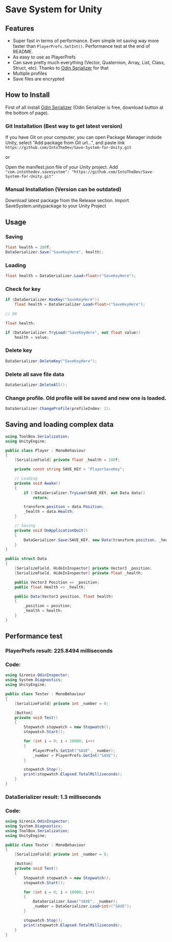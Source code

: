 # Save System for Unity

## Features
- Super fast in terms of performance. Even simple int saving way more faster than ```PlayerPrefs.SetInt()```. Performance test at the end of README.
- As easy to use as PlayerPrefs
- Can save pretty much everything (Vector, Quaternion, Array, List, Class, Struct, etc). Thanks to [Odin Serializer](https://odininspector.com/download) for that
- Multiple profiles
- Save files are encrypted 

## How to Install
First of all install [Odin Serializer](https://odininspector.com/download) (Odin Serializer is free, download button at the bottom of page). 

### Git Installation (Best way to get latest version)

If you have Git on your computer, you can open Package Manager indside Unity, select "Add package from Git url...", and paste link ```https://github.com/IntoTheDev/Save-System-for-Unity.git```

or

Open the manifest.json file of your Unity project.
Add ```"com.intothedev.savesystem": "https://github.com/IntoTheDev/Save-System-for-Unity.git"```

### Manual Installation (Version can be outdated)
Download latest package from the Release section.
Import SaveSystem.unitypackage to your Unity Project

## Usage

### Saving

```csharp
float health = 100f;
DataSerializer.Save("SaveKeyHere", health);
```

### Loading

```csharp
float health = DataSerializer.Load<float>("SaveKeyHere");
```

### Check for key

```csharp
if (DataSerializer.HasKey("SaveKeyHere"))
	float health = DataSerializer.Load<float>("SaveKeyHere");
	
// OR

float health;

if (DataSerializer.TryLoad("SaveKeyHere", out float value))
	health = value;
```

### Delete key

```csharp
DataSerializer.DeleteKey("SaveKeyHere");
```

### Delete all save file data

```csharp
DataSerializer.DeleteAll();
```

### Change profile. Old profile will be saved and new one is loaded.

```csharp
DataSerializer.ChangeProfile(profileIndex: 1);
```

## Saving and loading complex data

```csharp
using ToolBox.Serialization;
using UnityEngine;

public class Player : MonoBehaviour
{
	[SerializeField] private float _health = 100f;

	private const string SAVE_KEY = "PlayerSaveKey";

	// Loading
	private void Awake()
	{
		if (!DataSerializer.TryLoad(SAVE_KEY, out Data data))
			return;

		transform.position = data.Position;
		_health = data.Health;
	}

	// Saving
	private void OnApplicationQuit()
	{
		DataSerializer.Save(SAVE_KEY, new Data(transform.position, _health));
	}
}

public struct Data
{
	[SerializeField, HideInInspector] private Vector3 _position;
	[SerializeField, HideInInspector] private float _health;

	public Vector3 Position => _position;
	public float Health => _health;

	public Data(Vector3 position, float health)
	{
		_position = position;
		_health = health;
	}
}
```

## Performance test

### PlayerPrefs result: 225.8494 milliseconds
### Code:

```csharp
using Sirenix.OdinInspector;
using System.Diagnostics;
using UnityEngine;

public class Tester : MonoBehaviour
{
	[SerializeField] private int _number = 0;

	[Button]
	private void Test()
	{
		Stopwatch stopwatch = new Stopwatch();
		stopwatch.Start();

		for (int i = 0; i < 10000; i++)
		{
			PlayerPrefs.SetInt("SAVE", _number);
			_number = PlayerPrefs.GetInt("SAVE");
		}

		stopwatch.Stop();
		print(stopwatch.Elapsed.TotalMilliseconds);
	}
}

```

### DataSerializer result: 1.3 milliseconds
### Code:

```csharp
using Sirenix.OdinInspector;
using System.Diagnostics;
using ToolBox.Serialization;
using UnityEngine;

public class Tester : MonoBehaviour
{
	[SerializeField] private int _number = 0;

	[Button]
	private void Test()
	{
		Stopwatch stopwatch = new Stopwatch();
		stopwatch.Start();

		for (int i = 0; i < 10000; i++)
		{
			DataSerializer.Save("SAVE", _number);
			_number = DataSerializer.Load<int>("SAVE");
		}

		stopwatch.Stop();
		print(stopwatch.Elapsed.TotalMilliseconds);
	}
}
```

